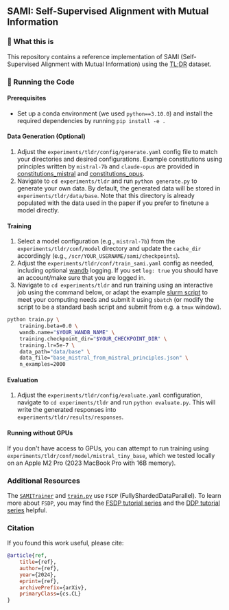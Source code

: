 ## SAMI: Self-Supervised Alignment with Mutual Information

### 🧐 What this is

This repository contains a reference implementation of SAMI (Self-Supervised Alignment with Mutual Information) using the [TL;DR](https://huggingface.co/datasets/openai/summarize_from_feedback) dataset. 

### 🚀 Running the Code

#### Prerequisites

- Set up a conda environment (we used `python==3.10.0`) and install the required dependencies by running `pip install -e .`

#### Data Generation (Optional)

1. Adjust the `experiments/tldr/config/generate.yaml` config file to match your directories and desired configurations. Example constitutions using principles written by `mistral-7b` and `claude-opus` are provided in [constitutions_mistral](https://github.com/janphilippfranken/sami/tree/main/experiments/tldr/constitutions_mistral) and [constitutions_opus](https://github.com/janphilippfranken/sami/tree/main/experiments/tldr/constitutions_opus).
2. Navigate to `cd experiments/tldr` and run `python generate.py` to generate your own data. By default, the generated data will be stored in `experiments/tldr/data/base`. Note that this directory is already populated with the data used in the paper if you prefer to finetune a model directly.

#### Training

1. Select a model configuration (e.g., `mistral-7b`) from the `experiments/tldr/conf/model` directory and update the `cache_dir` accordingly (e.g., `/scr/YOUR_USERNAME/sami/checkpoints`).
2. Adjust the `experiments/tldr/conf/train_sami.yaml` config as needed, including optional [wandb](https://wandb.ai) logging. If you set `log: true` you should have an account/make sure that you are logged in.
3. Navigate to `cd experiments/tldr` and run training using an interactive job using the command below, or adapt the example [slurm script](https://github.com/janphilippfranken/sami/blob/main/experiments/tldr/example_scripts_slurm/train_sami_mixtral.sh) to meet your computing needs and submit it using `sbatch` (or modify the script to be a standard bash script and submit from e.g. a `tmux` window).

```bash
python train.py \
    training.beta=0.0 \
    wandb.name="$YOUR_WANDB_NAME" \
    training.checkpoint_dir="$YOUR_CHECKPOINT_DIR" \
    training.lr=5e-7 \
    data_path="data/base" \
    data_file="base_mistral_from_mistral_principles.json" \
    n_examples=2000
```

#### Evaluation

1. Adjust the `experiments/tldr/config/evaluate.yaml` configuration, navigate to `cd experiments/tldr` and run `python evaluate.py`. This will write the generated responses into `experiments/tldr/results/responses`.

#### Running without GPUs

If you don't have access to GPUs, you can attempt to run training using `experiments/tldr/conf/model/mistral_tiny_base`, which we tested locally on an Apple M2 Pro (2023 MacBook Pro with 16B memory).

### Additional Resources

The [`SAMITrainer`](https://github.com/janphilippfranken/sami/blob/main/src/sami/trainers/typo_trainer.py#L232) and [`train.py`](https://github.com/janphilippfranken/sami/blob/main/experiments/tldr/train.py) use `FSDP` (FullyShardedDataParallel). To learn more about `FSDP`, you may find the [FSDP tutorial series](https://www.youtube.com/watch?v=8_k76AHu__s) and the [DDP tutorial series](https://www.youtube.com/watch?v=-K3bZYHYHEA&list=PL_lsbAsL_o2CSuhUhJIiW0IkdT5C2wGWj) helpful.

### Citation

If you found this work useful, please cite:
```bibtex
@article{ref,
    title={ref}, 
    author={ref},
    year={2024},
    eprint={ref},
    archivePrefix={arXiv},
    primaryClass={cs.CL}
}




